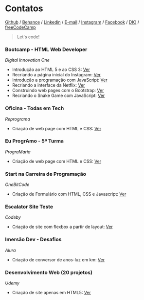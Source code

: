 # Contatos

[Github](https://github.com/andreadcsousa) / [Behance](https://www.freecodecamp.org/andreadcsousa) / [Linkedin](https://www.linkedin.com/in/andrea-dcsousa/) / [E-mail](mailto:andrea.dcsousa@gmail.com) / [Instagram](https://www.instagram.com/pinklovesxtina/) / [Facebook](https://www.facebook.com/pinkLOVESxtina) / [DIO](https://web.digitalinnovation.one/users/andrea_dcsousa?tab=achievements) / [freeCodeCamp](https://www.freecodecamp.org/andreadcsousa)

> Let's code!

### Bootcamp - HTML Web Developer

*Digital Innovation One*  

- Introdução ao HTML 5 e ao CSS 3: [Ver](https://andreadcsousa.github.io/introducao_html_css/)
- Recriando a página inicial do Instagram: [Ver](https://andreadcsousa.github.io/desafio_instagram/)
- Introdução a programação com JavaScript: [Ver](https://andreadcsousa.github.io/introducao_javascript/)
- Recriando a interface da Netflix: [Ver](https://andreadcsousa.github.io/desafio_netflix/)
- Construindo web pages com o Bootstrap: [Ver](https://andreadcsousa.github.io/introducao_bootstrap/)
- Recriando o Snake Game com JavaScript: [Ver](https://andreadcsousa.github.io/desafio_snake/)

### Oficina - Todas em Tech

*Reprograma*

- Criação de web page com HTML e CSS: [Ver](https://andreadcsousa.github.io/oficina_reprograma/)

### Eu ProgrAmo - 5ª Turma

*PrograMaria*

- Criação de web page com HTML e CSS: [Ver](https://andreadcsousa.github.io/frontend_programaria/)

### Start na Carreira de Programação

*OneBitCode*  

- Criação de Formulário com HTML, CSS e Javascript: [Ver](https://andreadcsousa.github.io/start_onebitcode/)

### Escalator Site Teste

*Codeby*

- Criação de site com flexbox a partir de layout: [Ver](https://andreadcsousa.github.io/codeby_test/)

### Imersão Dev - Desafios

*Alura*

- Criação de conversor de anos-luz em km: [Ver](https://andreadcsousa.github.io/alura_conversorjs/)

### Desenvolvimento Web (20 projetos)

*Udemy*

- Criação de site apenas em HTML5: [Ver](https://andreadcsousa.github.io/projeto-unes/)
